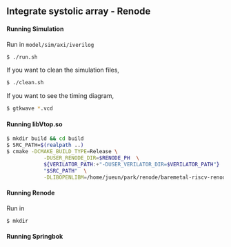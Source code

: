 ## Integrate systolic array - Renode

#### Running Simulation
Run in `model/sim/axi/iverilog`
```bash
$ ./run.sh
```
If you want to clean the simulation files,
```bash
$ ./clean.sh
```
If you want to see the timing diagram, 
```bash
$ gtkwave *.vcd
```

#### Running libVtop.so
```bash
$ mkdir build && cd build
$ SRC_PATH=$(realpath ..)
$ cmake -DCMAKE_BUILD_TYPE=Release \
            -DUSER_RENODE_DIR=$RENODE_PH  \
            ${VERILATOR_PATH:+"-DUSER_VERILATOR_DIR=$VERILATOR_PATH"}  \
            "$SRC_PATH"  \
            -DLIBOPENLIBM=/home/jueun/park/renode/baremetal-riscv-renode/renode-verilator-integration/lib/libopenlibm-Linux-x86_64.a
```

#### Running Renode
Run in 
```bash
$ mkdir 
```

#### Running Springbok
```bash

```
